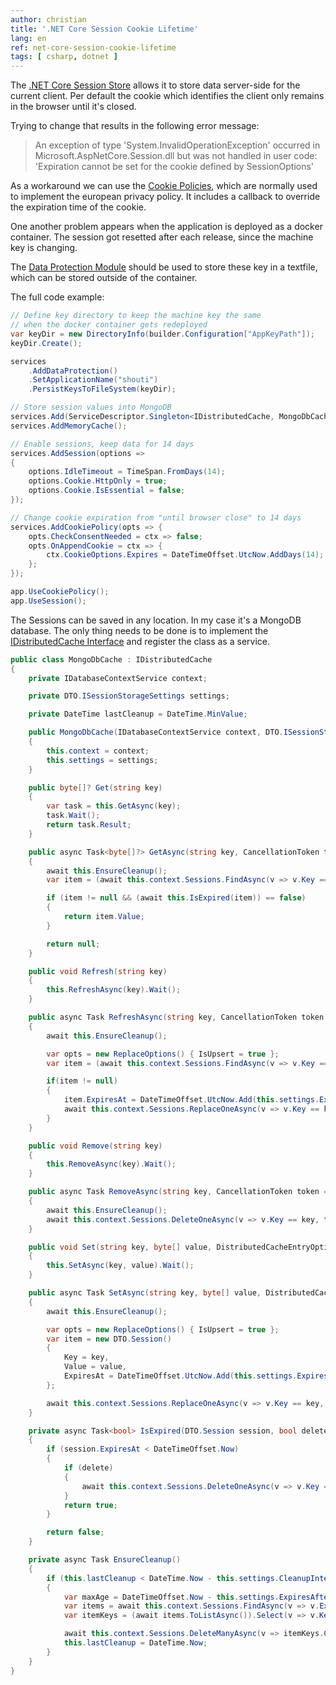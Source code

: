 ```yaml
---
author: christian
title: '.NET Core Session Cookie Lifetime'
lang: en
ref: net-core-session-cookie-lifetime
tags: [ csharp, dotnet ]
---
```


The [.NET Core Session Store][sessions] allows it to store data server-side
for the current client. Per default the cookie which identifies the client only
remains in the browser until it's closed.

[sessions]: https://docs.microsoft.com/en-us/aspnet/core/fundamentals/app-state?view=aspnetcore-6.0
[cookiepolicy]: https://docs.microsoft.com/en-us/aspnet/core/security/gdpr?view=aspnetcore-6.0
[dataprotect]: https://docs.microsoft.com/en-us/aspnet/core/security/data-protection/configuration/overview?view=aspnetcore-6.0
[cache]: https://docs.microsoft.com/en-us/dotnet/api/microsoft.extensions.caching.distributed.idistributedcache?view=dotnet-plat-ext-6.0

Trying to change that results in the following error message:

> An exception of type 'System.InvalidOperationException' occurred in 
> Microsoft.AspNetCore.Session.dll but was not handled in user code: 
> 'Expiration cannot be set for the cookie defined by SessionOptions'

As a workaround we can use the [Cookie Policies][cookiepolicy], which are normally used to implement
the european privacy policy. It includes a callback to override the expiration time of the cookie.

One another problem appears when the application is deployed as a docker container. The session 
got resetted after each release, since the machine key is changing.

The [Data Protection Module][dataprotect] should be used to store these key in a textfile,
which can be stored outside of the container.

The full code example:

```cs
// Define key directory to keep the machine key the same
// when the docker container gets redeployed
var keyDir = new DirectoryInfo(builder.Configuration["AppKeyPath"]);
keyDir.Create();

services
    .AddDataProtection()
    .SetApplicationName("shouti")
    .PersistKeysToFileSystem(keyDir);

// Store session values into MongoDB
services.Add(ServiceDescriptor.Singleton<IDistributedCache, MongoDbCache>());
services.AddMemoryCache();

// Enable sessions, keep data for 14 days
services.AddSession(options =>
{
    options.IdleTimeout = TimeSpan.FromDays(14);
    options.Cookie.HttpOnly = true;
    options.Cookie.IsEssential = false;
});

// Change cookie expiration from "until browser close" to 14 days
services.AddCookiePolicy(opts => {
    opts.CheckConsentNeeded = ctx => false;
    opts.OnAppendCookie = ctx => {
        ctx.CookieOptions.Expires = DateTimeOffset.UtcNow.AddDays(14);
    };
});

app.UseCookiePolicy();
app.UseSession();
```

The Sessions can be saved in any location. In my case it's a MongoDB database.
The only thing needs to be done is to implement the  [IDistributedCache Interface][cache]
and register the class as a service.

```cs
public class MongoDbCache : IDistributedCache
{
    private IDatabaseContextService context;

    private DTO.ISessionStorageSettings settings;

    private DateTime lastCleanup = DateTime.MinValue;

    public MongoDbCache(IDatabaseContextService context, DTO.ISessionStorageSettings settings)
    {
        this.context = context;
        this.settings = settings;
    }

    public byte[]? Get(string key)
    {
        var task = this.GetAsync(key);
        task.Wait();
        return task.Result;
    }

    public async Task<byte[]?> GetAsync(string key, CancellationToken token = default)
    {
        await this.EnsureCleanup();
        var item = (await this.context.Sessions.FindAsync(v => v.Key == key, null, token)).SingleOrDefault();

        if (item != null && (await this.IsExpired(item)) == false)
        {
            return item.Value;
        }

        return null;
    }

    public void Refresh(string key)
    {
        this.RefreshAsync(key).Wait();
    }

    public async Task RefreshAsync(string key, CancellationToken token = default)
    {
        await this.EnsureCleanup();

        var opts = new ReplaceOptions() { IsUpsert = true };
        var item = (await this.context.Sessions.FindAsync(v => v.Key == key, null, token)).SingleOrDefault();

        if(item != null)
        {
            item.ExpiresAt = DateTimeOffset.UtcNow.Add(this.settings.ExpiresAfter);
            await this.context.Sessions.ReplaceOneAsync(v => v.Key == key, item, opts, token);
        }
    }

    public void Remove(string key)
    {
        this.RemoveAsync(key).Wait();
    }

    public async Task RemoveAsync(string key, CancellationToken token = default)
    {
        await this.EnsureCleanup();
        await this.context.Sessions.DeleteOneAsync(v => v.Key == key, token);
    }

    public void Set(string key, byte[] value, DistributedCacheEntryOptions options)
    {
        this.SetAsync(key, value).Wait();
    }

    public async Task SetAsync(string key, byte[] value, DistributedCacheEntryOptions options, CancellationToken token = default)
    {
        await this.EnsureCleanup();

        var opts = new ReplaceOptions() { IsUpsert = true };
        var item = new DTO.Session()
        {
            Key = key,
            Value = value,
            ExpiresAt = DateTimeOffset.UtcNow.Add(this.settings.ExpiresAfter),
        };

        await this.context.Sessions.ReplaceOneAsync(v => v.Key == key, item, opts, token);
    }

    private async Task<bool> IsExpired(DTO.Session session, bool delete = true)
    {
        if (session.ExpiresAt < DateTimeOffset.Now)
        {
            if (delete)
            {
                await this.context.Sessions.DeleteOneAsync(v => v.Key == session.Key);
            }
            return true;
        }

        return false;
    }

    private async Task EnsureCleanup()
    {
        if (this.lastCleanup < DateTime.Now - this.settings.CleanupInterval)
        {
            var maxAge = DateTimeOffset.Now - this.settings.ExpiresAfter;
            var items = await this.context.Sessions.FindAsync(v => v.ExpiresAt < maxAge);
            var itemKeys = (await items.ToListAsync()).Select(v => v.Key).ToArray();

            await this.context.Sessions.DeleteManyAsync(v => itemKeys.Contains(v.Key));
            this.lastCleanup = DateTime.Now;
        }
    }
}
```
